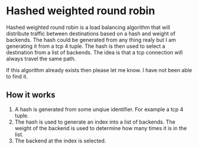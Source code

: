 # Hashed weighted round robin
Hashed weighted round robin is a load balancing algorithm that will distribute traffic between destinations based on a hash and weight of backends.
The hash could be generated from any thing realy but I am generating it from a tcp 4 tuple. The hash is then used to select a destination from a list of backends.
The idea is that a tcp connection will always travel the same path. 

If this algorithm already exists then please let me know. I have not been able to find it.

## How it works
1. A hash is generated from some unqiue identifier. For example a tcp 4 tuple.
2. The hash is used to generate an index into a list of backends. The weight of the backend is used to determine how many times it is in the list.
3. The backend at the index is selected.

